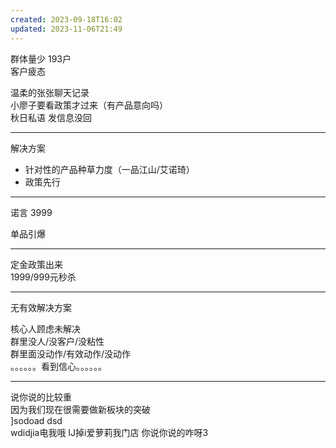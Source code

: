 ```yaml
---  
created: 2023-09-18T16:02  
updated: 2023-11-06T21:49  
---  
```

  
群体量少 193户   
客户疲态   
  
温柔的张张聊天记录  
小廖子要看政策才过来（有产品意向吗）  
秋日私语 发信息没回  
  
---  
  
解决方案  
- 针对性的产品种草力度（一品江山/艾诺琦）  
- 政策先行  
  
---  
  
诺言 3999  
  
单品引爆  
  
---  
定金政策出来  
1999/999元秒杀  
  
---  
无有效解决方案  
  
核心人顾虑未解决  
群里没人/没客户/没粘性  
群里面没动作/有效动作/没动作  
。。。。。。看到信心。。。。。。  
  
---  
说你说的比较重  
因为我们现在很需要做新板块的突破  
]sodoad dsd    
wdidjia电我哦 IJ掉i爱萝莉我门店 你说你说的咋呀3